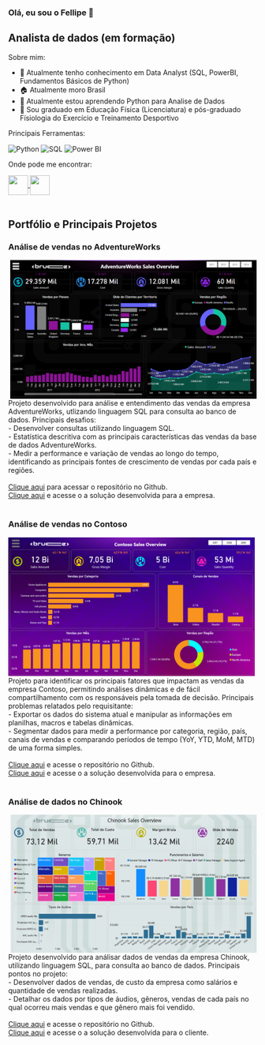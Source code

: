 ### Olá, eu sou o Fellipe 👋

## Analista de dados (em formação)

Sobre mim:

- 🔭 Atualmente tenho conhecimento em Data Analyst (SQL, PowerBI, Fundamentos Básicos de Python)
- 🏠 Atualmente moro Brasil
- 🌱 Atualmente estou aprendendo Python para Analise de Dados
- 💬 Sou graduado em Educação Física (Licenciatura) e pós-graduado Físiologia do Exercício e Treinamento Desportivo



Principais Ferramentas:

<div style="display: inline-block">
  <img align="center" alt="Python" height="40" width="40" src="https://github.com/FellipeSantanac/ferramentas/blob/main/Python-logo-notext.svg.png?raw=true">
  <img align="center" alt="SQL" height="40" width="40" src="https://github.com/FellipeSantanac/ferramentas/blob/main/logo.png?raw=true">
  <img align="center" alt="Power BI" height="40" width="40" src="https://github.com/FellipeSantanac/ferramentas/blob/main/1200px-New_Power_BI_Logo.svg.png?raw=true")>
</div>



Onde pode me encontrar:
<div style="display: inline_block">
   <a href="https://www.linkedin.com/in/fellipe-santana-007a19309/" target="_blank">
    <img align="center" alt="" height="40" width="40" src="https://github.com/BruceFonseca/Portfolio/blob/main/social%20icons/linkedin.png?raw=true">
  </a>
  <a href="https://www.instagram.com/fellipesantanacs/" target="_blank">
    <img align="center" alt="" height="40" width="40" src="https://github.com/BruceFonseca/Portfolio/blob/main/social%20icons/instagram.png?raw=true">
  </a>
</div>

<br>



## Portfólio e Principais Projetos

### Análise de vendas no AdventureWorks
<img align="right" width="500" src="https://github.com/FellipeSantanac/AdventureWorksPortfolio/blob/main/imagens/Captura%20de%20tela%202025-02-04%20163540.png?raw=true">
Projeto desenvolvido para análise e entendimento das vendas da empresa AdventureWorks, utlizando linguagem SQL para consulta ao banco de dados.
Principais desafios: <br>
- Desenvolver consultas utilizando linguagem SQL.<br>
- Estatística descritiva com as principais características das vendas da base de dados AdventureWorks.<br>
- Medir a performance e variação de vendas ao longo do tempo, identificando as principais fontes de crescimento de vendas por cada país e regiões.
<br>
<br>
<a href="https://github.com/FellipeSantanac/AdventureWorksPortfolio"> Clique aqui</a> para acessar o repositório no Github.
<br>
<a target="_blank" href="https://app.powerbi.com/view?r=eyJrIjoiMzYxMzgwNTQtYTMwNi00ODVkLWJkYzMtMDQyNDI4NjQ3OTA0IiwidCI6IjBiYWJiODgwLTRhMmUtNGNhZS05ZmNiLTU1ZjU2YzJlNzMxOCJ9" target="_blank">Clique aqui</a> e acesse o a solução desenvolvida para a empresa.
<br>
<br>



### Análise de vendas no Contoso
<img align="left" width="500"  src="https://github.com/FellipeSantanac/ContosoPortfolio/blob/main/imagens/Captura%20de%20tela%202025-02-05%20233508.png?raw=true">
Projeto para identificar os principais fatores que impactam as vendas da empresa Contoso, permitindo análises dinâmicas e de fácil compartilhamento com os responsáveis pela tomada de decisão.
Principais problemas relatados pelo requisitante: <br>
- Exportar os dados do sistema atual e manipular as informações em planilhas, macros e tabelas dinâmicas.<br>
- Segmentar dados para medir a performance  por categoria, região, país, canais de vendas e comparando períodos de tempo (YoY, YTD, MoM, MTD) de uma forma simples.<br>
<br>
<a href="https://github.com/FellipeSantanac/ContosoPortfolio" target="_blank">Clique aqui</a> e acesse o repositório no Github.
<br>
<a href="https://app.powerbi.com/view?r=eyJrIjoiZjEzNDlmYTctNjc3Ny00ZDYxLThmYTAtYWM2MWE4MzAxYjc3IiwidCI6IjBiYWJiODgwLTRhMmUtNGNhZS05ZmNiLTU1ZjU2YzJlNzMxOCJ9" target="_blank">Clique aqui</a> e acesse o a solução desenvolvida para o empresa.
<br>
<br>



### Análise de dados no Chinook
<img align="right" width="500"  src="https://github.com/FellipeSantanac/ChinookPortfolio/blob/main/imagens/Captura%20de%20tela%202025-02-04%20222407.png?raw=true">
Projeto desenvolvido para análisar dados de vendas da empresa Chinook, utilizando linguagem SQL, para consulta ao banco de dados.
Principais pontos no projeto: <br>
- Desenvolver dados de vendas, de custo da empresa como salários e quantidade de vendas realizadas.<br>
- Detalhar os dados por tipos de áudios, gêneros, vendas de cada país no qual ocorreu mais vendas e que gênero mais foi vendido.<br>
<br>
<a href="https://github.com/FellipeSantanac/ChinookPortfolio" target="_blank">Clique aqui</a> e acesse o repositório no Github.
<br>
<a href="https://app.powerbi.com/view?r=eyJrIjoiYTFmYzk1NmMtODVhZS00NDliLWIyNTgtM2NjY2YyOWJiZjdkIiwidCI6IjBiYWJiODgwLTRhMmUtNGNhZS05ZmNiLTU1ZjU2YzJlNzMxOCJ9" target="_blank">Clique aqui</a> e acesse o a solução desenvolvida para o cliente.
<br>
<br>




<!--
<a href="https://github.com/FellipeSantanac/AdventureWorksPortfolio/tree/main">Clique aqui</a>

<img width="500" src="https://github.com/FellipeSantanac/AdventureWorksPortfolio/blob/main/imagens/Captura%20de%20tela%202025-02-04%20163540.png?raw=true">

<a href="https://github.com/FellipeSantanac/AdventureWorksPortfolio/tree/main">
  <img width="500" src="https://github.com/FellipeSantanac/AdventureWorksPortfolio/blob/main/imagens/Captura%20de%20tela%202025-02-04%20163540.png?raw=true">
</a>

-->



